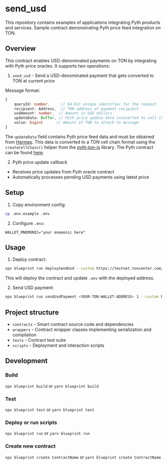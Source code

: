 # send_usd

This repository contains examples of applications integrating Pyth products and services.	Sample contract demonstrating Pyth price feed integration on TON.

## Overview

This contract enables USD-denominated payments on TON by integrating with Pyth price oracles. It supports two operations:

1. `send_usd` - Send a USD-denominated payment that gets converted to TON at current price

Message format:

```typescript
{
    queryId: number,     // 64-bit unique identifier for the request
    recipient: Address,  // TON address of payment recipient
    usdAmount: number,  // Amount in USD dollars
    updateData: Buffer, // Pyth price update data (converted to cell chain)
    value: bigint      // Amount of TON to attach to message
}
```

The `updateData` field contains Pyth price feed data and must be obtained from [Hermes](https://hermes.pyth.network/docs/). This data is converted to a TON cell chain format using the `createCellChain()` helper from the [pyth-ton-js](https://www.npmjs.com/package/@pythnetwork/pyth-ton-js) library. The Pyth contract can be found [here](https://github.com/pyth-network/pyth-crosschain/tree/main/target_chains/ton/contracts).

2. Pyth price update callback

-   Receives price updates from Pyth oracle contract
-   Automatically processes pending USD payments using latest price

## Setup

1.  Copy environment config:

```bash
cp .env.example .env
```

2.  Configure `.env`:

```
WALLET_MNEMONIC="your mnemonic here"
```

## Usage

1.  Deploy contract:

```bash
npx blueprint run deploySendUsd --custom https://testnet.toncenter.com/api/v2/jsonRPC --custom-version v2 --custom-type testnet --custom-key <YOUR-API-KEY> --mnemonic
```

This will deploy the contract and update `.env` with the deployed address.

2. Send USD payment:

```bash
npx blueprint run sendUsdPayment <YOUR-TON-WALLET-ADDRESS> 1 --custom https://testnet.toncenter.com/api/v2/jsonRPC --custom-version v2 --custom-type testnet --custom-key <YOUR-API-KEY> --mnemonic
```

## Project structure

-   `contracts` - Smart contract source code and dependencies
-   `wrappers` - Contract wrapper classes implementing serialization and compilation
-   `tests` - Contract test suite
-   `scripts` - Deployment and interaction scripts

## Development

### Build

`npx blueprint build` or `yarn blueprint build`

### Test

`npx blueprint test` or `yarn blueprint test`

### Deploy or run scripts

`npx blueprint run` or `yarn blueprint run`

### Create new contract

`npx blueprint create ContractName` or `yarn blueprint create ContractName`
